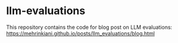 # llm-evaluations

This repository contains the code for blog post on LLM evaluations: https://mehrinkiani.github.io/posts/llm_evaluations/blog.html

